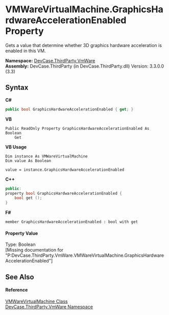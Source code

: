 # VMWareVirtualMachine.GraphicsHardwareAccelerationEnabled Property 
 

Gets a value that determine whether 3D graphics hardware acceleration is enabled in this VM.

**Namespace:**&nbsp;<a href="N_DevCase_ThirdParty_VmWare">DevCase.ThirdParty.VmWare</a><br />**Assembly:**&nbsp;DevCase.ThirdParty (in DevCase.ThirdParty.dll) Version: 3.3.0.0 (3.3)

## Syntax

**C#**<br />
``` C#
public bool GraphicsHardwareAccelerationEnabled { get; }
```

**VB**<br />
``` VB
Public ReadOnly Property GraphicsHardwareAccelerationEnabled As Boolean
	Get
```

**VB Usage**<br />
``` VB Usage
Dim instance As VMWareVirtualMachine
Dim value As Boolean

value = instance.GraphicsHardwareAccelerationEnabled

```

**C++**<br />
``` C++
public:
property bool GraphicsHardwareAccelerationEnabled {
	bool get ();
}
```

**F#**<br />
``` F#
member GraphicsHardwareAccelerationEnabled : bool with get

```


#### Property Value
Type: Boolean<br />\[Missing <value> documentation for "P:DevCase.ThirdParty.VmWare.VMWareVirtualMachine.GraphicsHardwareAccelerationEnabled"\]

## See Also


#### Reference
<a href="T_DevCase_ThirdParty_VmWare_VMWareVirtualMachine">VMWareVirtualMachine Class</a><br /><a href="N_DevCase_ThirdParty_VmWare">DevCase.ThirdParty.VmWare Namespace</a><br />